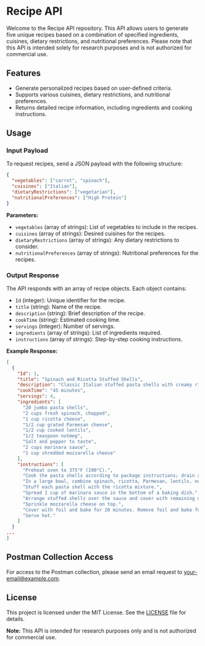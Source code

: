 # Recipe API

Welcome to the Recipe API repository. This API allows users to generate five unique recipes based on a combination of specified ingredients, cuisines, dietary restrictions, and nutritional preferences. Please note that this API is intended solely for research purposes and is not authorized for commercial use.

## Features

- Generate personalized recipes based on user-defined criteria.
- Supports various cuisines, dietary restrictions, and nutritional preferences.
- Returns detailed recipe information, including ingredients and cooking instructions.

## Usage

### Input Payload

To request recipes, send a JSON payload with the following structure:

```json
{
  "vegetables": ["carrot", "spinach"],
  "cuisines": ["Italian"],
  "dietaryRestrictions": ["vegetarian"],
  "nutritionalPreferences": ["High Protein"]
}
```

**Parameters:**

- `vegetables` (array of strings): List of vegetables to include in the recipes.
- `cuisines` (array of strings): Desired cuisines for the recipes.
- `dietaryRestrictions` (array of strings): Any dietary restrictions to consider.
- `nutritionalPreferences` (array of strings): Nutritional preferences for the recipes.

### Output Response

The API responds with an array of recipe objects. Each object contains:

- `Id` (integer): Unique identifier for the recipe.
- `title` (string): Name of the recipe.
- `description` (string): Brief description of the recipe.
- `cookTime` (string): Estimated cooking time.
- `servings` (integer): Number of servings.
- `ingredients` (array of strings): List of ingredients required.
- `instructions` (array of strings): Step-by-step cooking instructions.

**Example Response:**

```json
[
  {
    "Id": 1,
    "title": "Spinach and Ricotta Stuffed Shells",
    "description": "Classic Italian stuffed pasta shells with creamy ricotta and spinach, elevated with a high-protein twist.",
    "cookTime": "45 minutes",
    "servings": 4,
    "ingredients": [
      "20 jumbo pasta shells",
      "2 cups fresh spinach, chopped",
      "1 cup ricotta cheese",
      "1/2 cup grated Parmesan cheese",
      "1/2 cup cooked lentils",
      "1/2 teaspoon nutmeg",
      "Salt and pepper to taste",
      "2 cups marinara sauce",
      "1 cup shredded mozzarella cheese"
    ],
    "instructions": [
      "Preheat oven to 375°F (190°C).",
      "Cook the pasta shells according to package instructions; drain and set aside.",
      "In a large bowl, combine spinach, ricotta, Parmesan, lentils, nutmeg, salt, and pepper. Mix well.",
      "Stuff each pasta shell with the ricotta mixture.",
      "Spread 1 cup of marinara sauce in the bottom of a baking dish.",
      "Arrange stuffed shells over the sauce and cover with remaining marinara sauce.",
      "Sprinkle mozzarella cheese on top.",
      "Cover with foil and bake for 20 minutes. Remove foil and bake for an additional 10 minutes until bubbly.",
      "Serve hot."
    ]
  }
...
]
```

## Postman Collection Access

For access to the Postman collection, please send an email request to [your-email@example.com](mailto:your-email@example.com).

## License

This project is licensed under the MIT License. See the [LICENSE](LICENSE) file for details.

**Note:** This API is intended for research purposes only and is not authorized for commercial use.
